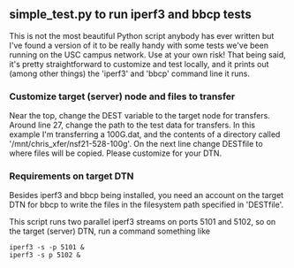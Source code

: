 ## simple_test.py to run iperf3 and bbcp tests

This is not the most beautiful Python script anybody has ever written but I've found a version of it to be really handy with some tests we've been running on the USC campus network. Use at your own risk! That being said, it's pretty straightforward to customize and test locally, and it prints out (among other things) the 'iperf3' and 'bbcp' command line it runs.

### Customize target (server) node and files to transfer

Near the top, change the DEST variable to the target node for transfers. Around line 27, change the path to the test data for transfers. In this example I'm transferring a 100G.dat, and the contents of a directory called '/mnt/chris_xfer/nsf21-528-100g'. On the next line change DESTfile to where files will be copied. Please customize for your DTN.

### Requirements on target DTN

Besides iperf3 and bbcp being installed, you need an account on the target DTN for bbcp to write the files in the filesystem path specified in 'DESTfile'.

This script runs two parallel iperf3 streams on ports 5101 and 5102, so on the target (server) DTN, run a command something like
```
iperf3 -s -p 5101 &
iperf3 -s p 5102 &
```

